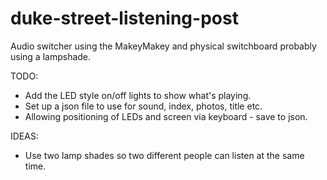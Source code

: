 # duke-street-listening-post

Audio switcher using the MakeyMakey and physical switchboard probably using a
lampshade.

TODO:

- Add the LED style on/off lights to show what's playing.
- Set up a json file to use for sound, index, photos, title etc.
- Allowing positioning of LEDs and screen via keyboard - save to json.

IDEAS:

- Use two lamp shades so two different people can listen at the same time.
